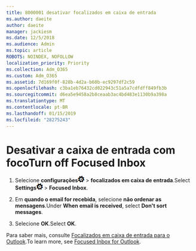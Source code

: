 ```yaml
---
title: 8000001 desativar focalizados em caixa de entrada
ms.author: daeite
author: daeite
manager: jackiesm
ms.date: 12/5/2018
ms.audience: Admin
ms.topic: article
ROBOTS: NOINDEX, NOFOLLOW
localization_priority: Priority
ms.collection: Adm_O365
ms.custom: Adm_O365
ms.assetid: 7d169f0f-828b-4d2a-b60b-ec9297df2c59
ms.openlocfilehash: c3ba1eb76432cd022943c51a5a7cdfdff849fb3b
ms.sourcegitcommit: d6ea5e9458a2b8ceaab3ac4bd483e1130b9a398a
ms.translationtype: MT
ms.contentlocale: pt-BR
ms.lasthandoff: 01/15/2019
ms.locfileid: "28275243"
---
```

# <a name="turn-off-focused-inbox"></a><span data-ttu-id="93e2b-102">Desativar a caixa de entrada com foco</span><span class="sxs-lookup"><span data-stu-id="93e2b-102">Turn off Focused Inbox</span></span>

1. <span data-ttu-id="93e2b-103">Selecione **configurações**![configurações](media/f4b2e798-fff1-4a14-931f-5677a4543b58.png) \> **focalizados em caixa de entrada**.</span><span class="sxs-lookup"><span data-stu-id="93e2b-103">Select **Settings**![Settings](media/f4b2e798-fff1-4a14-931f-5677a4543b58.png) \> **Focused Inbox**.</span></span>
    
2. <span data-ttu-id="93e2b-104">Em **quando o email for recebida**, selecione **não ordenar as mensagens**.</span><span class="sxs-lookup"><span data-stu-id="93e2b-104">Under **When email is received**, select **Don't sort messages**.</span></span>
    
3. <span data-ttu-id="93e2b-105">Selecione **OK**.</span><span class="sxs-lookup"><span data-stu-id="93e2b-105">Select **OK**.</span></span>
    
<span data-ttu-id="93e2b-106">Para saber mais, consulte [Focalizados em caixa de entrada para o Outlook](https://go.microsoft.com/fwlink/p/?linkid=873108).</span><span class="sxs-lookup"><span data-stu-id="93e2b-106">To learn more, see [Focused Inbox for Outlook](https://go.microsoft.com/fwlink/p/?linkid=873108).</span></span>
  

